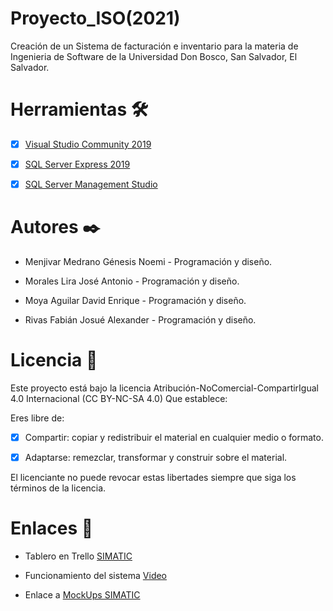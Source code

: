 # Proyecto_ISO(2021)
Creación de un Sistema de facturación e inventario para la materia de Ingenieria de Software de la Universidad Don Bosco, San Salvador, El Salvador.

# Herramientas 🛠️
- [x] [Visual Studio Community 2019](https://visualstudio.microsoft.com/es/downloads/#visual-studio-community-2019)

- [x] [SQL Server Express 2019](https://www.microsoft.com/es-es/sql-server/sql-server-downloads)

- [x] [SQL Server Management Studio](https://docs.microsoft.com/en-us/sql/ssms/download-sql-server-management-studio-ssms?view=sql-server-ver15)

# Autores ✒️
- Menjivar Medrano Génesis Noemi - Programación y diseño.

- Morales Lira José Antonio - Programación y diseño.

- Moya Aguilar David Enrique - Programación y diseño.

- Rivas Fabián Josué Alexander - Programación y diseño.

# Licencia 📝
Este proyecto está bajo la licencia Atribución-NoComercial-CompartirIgual 4.0 Internacional (CC BY-NC-SA 4.0) Que establece:

Eres libre de:

-[x] Compartir: copiar y redistribuir el material en cualquier medio o formato.

-[x] Adaptarse: remezclar, transformar y construir sobre el material.

El licenciante no puede revocar estas libertades siempre que siga los términos de la licencia. 


# Enlaces 🔗
- Tablero en Trello [SIMATIC](https://trello.com/b/NGPvdS63/simatic)

- Funcionamiento del sistema [Video](https://drive.google.com/file/d/1ddV5HczdfXjC0iP5zxUN3wrIPyxwO06C/view?usp=sharing)

- Enlace a [MockUps SIMATIC](https://drive.google.com/file/d/1qD-FtzD416LYMk3n24gw2D6VgW_pYfYl/view?usp=sharing)
